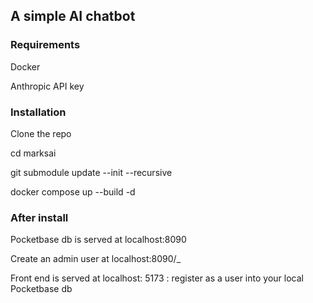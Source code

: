 ## A simple AI chatbot ##

### Requirements

Docker

Anthropic API key

### Installation

Clone the repo

cd marksai

git submodule update --init --recursive

docker compose up --build -d

### After install

Pocketbase db is served at localhost:8090

Create an admin user at localhost:8090/_

Front end is served at localhost: 5173 : register as a user into your local Pocketbase db
